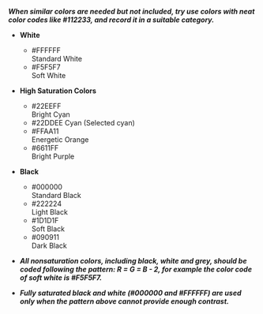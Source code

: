 ***When similar colors are needed but not included, try use colors with neat color codes like #112233, and record it in a suitable category.***

* **White**  
    * #FFFFFF  
    Standard White  
    * #F5F5F7  
    Soft White  

* **High Saturation Colors**  
    * #22EEFF  
    Bright Cyan
    * #22DDEE
    Cyan (Selected cyan)
    * #FFAA11  
    Energetic Orange  
    * #6611FF  
    Bright Purple  

* **Black**  
    * #000000   
    Standard Black  
    * #222224   
    Light Black  
    * #1D1D1F   
    Soft Black  
    * #090911   
    Dark Black  

* ***All nonsaturation colors, including black, white and grey, should be coded following the pattern: R = G = B - 2, for example the color code of soft white is #F5F5F7.***
* ***Fully saturated black and white (#000000 and #FFFFFF) are used only when the pattern above cannot provide enough contrast.***
